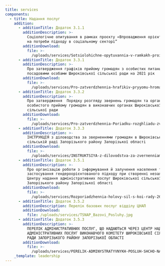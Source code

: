 ```yaml
---
title: services
components:
  - title: Надання послуг
    addition:
      - additionTitle: Додаток 3.1.1
        additionDescription: >-
          Соціологічне опитування в рамках проєкту «Впровадження орієнтованого
          на потреби підходу в соціальному секторі”
        additionDownload:
          file: >-
            /uploads/services/Sotsiolohichne-opytuvannia-v-ramkakh-proiektu-Vprovadzhennia-oriientovanoho-na-potreby-pidkhodu-v-sotsial-nomu-sektori.docx
      - additionTitle: Додаток 3.3.1
        additionDescription: >-
          Про затвердження графіків прийому громадян з особистих питань
          посадовими особами Широківської сільської ради на 2021 рік
        additionDownload:
          file: >-
            /uploads/services/Pro-zatverdzhennia-hrafikiv-pryyomu-hromadian-z-osobystykh-pytan-posadovymy-osobamy-SHyrokivs-koi-sil-s-koi-rady-na-2021-rik.docx
      - additionTitle: Додаток 3.3.2
        additionDescription: >-
          Про затвердження  Порядку розгляду звернень громадян та організації
          особистого прийому громадян в виконавчих органах Широківської
          сільської ради
        additionDownload:
          file: >-
            /uploads/services/Pro-zatverdzhennia-Poriadku-rozghliadu-zvernen-hromadian-ta-orhanizatsii-osobystoho-pryyomu-hromadian-v-vykonavchykh-orhanakh-SHyrokivs-koi-sil-s-koi-rady.docx
      - additionTitle: Додаток 3.3.3
        additionDescription: >-
          ІНСТРУКЦІЯ з діловодства за зверненнями громадян в Широківській
          сільській раді Запорізького району Запорізької області
        additionDownload:
          file: >-
            /uploads/services/INSTRUKTSIYA-z-dilovodstva-za-zvernenniamy-hromadian-v-SHyrokivs-kiy-sil-s-kiy-radi-Zaporiz-koho-rayonu-Zaporiz-koi-oblasti.docx
      - additionTitle: Додаток 3.5.1
        additionDescription: >-
          Про організацію роботи з інформування й залучення населення та
          застосування гендероорієнтованого підходу при створенні незалежного
          Центру надання адміністративних послуг Широківської сільської ради
          Запорізького району Запорізької області
        additionDownload:
          file: >-
            /uploads/services/Rozporiadzhennia-holovy-sil-s-koi-rady-263-vid-30.10.2020.pdf
      - additionTitle: Додаток 3.5.2
        additionDescription: Перелік базових послуг відділу ЦНАП
        additionDownload:
          file: /uploads/services/TSNAP_Bazovi_Posluhy.jpg
      - additionTitle: Додаток 3.5.3
        additionDescription: >-
          ПЕРЕЛІК АДМІНИСТРАТИВНИХ ПОСЛУГ, ЩО НАДАЮТЬСЯ ЧЕРЕЗ ЦЕНТР НАДАННЯ
          АДМІНІСТРАТИВНИХ ПОСЛУГ ВИКОНАВЧОГО КОМІТЕТУ ШИРОКІВСЬКОЇ СІЛЬСЬКОЇ
          РАДИ ЗАПОРІЗЬКОГО РАЙОНУ ЗАПОРІЗЬКОЇ ОБЛАСТІ
        additionDownload:
          file: >-
            /uploads/services/PERELIK-ADMINYSTRATYVNYKH-POSLUH-SHCHO-NADAYUT-SYA-CHEREZ-TSENTR-NADANNYA-ADMINISTRATYVNYKH-POSLUH-VYKONAVCHOHO-KOMITETU-SHYROKIVS-KOYI-SIL-S-KOYI-RADY-ZAPORIZ-KOHO-RAYONU-ZAPORIZ-KOYI-OBLASTI.docx
    _template: leadership
---
```




